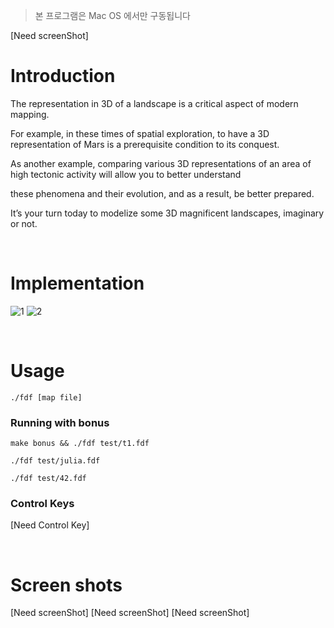 > 본 프로그램은 Mac OS 에서만 구동됩니다

[Need screenShot]

# Introduction
The representation in 3D of a landscape is a critical aspect of modern mapping.

For example, in these times of spatial exploration, to have a 3D representation of Mars is a prerequisite condition to its conquest.

As another example, comparing various 3D representations of an area of high tectonic activity will allow you to better understand 

these phenomena and their evolution, and as a result, be better prepared.

It’s your turn today to modelize some 3D magnificent landscapes, imaginary or not.

<br/>

# Implementation
![1](https://github.com/SikPang/42Seoul/assets/87380790/7c462f8f-58be-4309-8374-541e44934d04)
![2](https://github.com/SikPang/42Seoul/assets/87380790/ccbb2963-b916-4b3b-b1a0-9cdd64b202f8)


<br/>

# Usage
```
./fdf [map file]
```

### Running with bonus
```
make bonus && ./fdf test/t1.fdf
```
```
./fdf test/julia.fdf
```
```
./fdf test/42.fdf
```

### Control Keys
[Need Control Key]

<br/>

# Screen shots
[Need screenShot]
[Need screenShot]
[Need screenShot]
